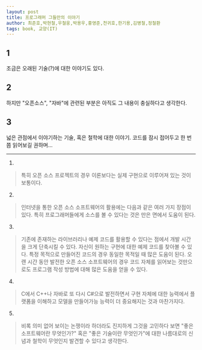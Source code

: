 ```yaml
---
layout: post
title: 프로그래머 그들만의 이야기
author: 최준호,박현철,우철웅,박용우,홍영준,천귀호,한기용,김병철,정철환
tags: book, 교양(IT)
---
```


## 1
조금은 오래된 기술(?)에 대한 이야기도 있다.

## 2
하지만 "오픈소스", "자바"에 관련된 부분은 아직도 그 내용이 충실하다고 생각한다.

## 3
넓은 관점에서 이야기하는 기술, 혹은 철학에 대한 이야기. 코드를 잠시 접어두고 한 번쯤 읽어보길 권하며...

----


1. 
> 특히 오픈 소스 프로젝트의 경우 이론보다는 실제 구현으로 이루어져 있는 것이 보통이다.

2. 
> 인터넷을 통한 오픈 소스 소프트웨어의 활용에는 다음과 같은 여러 가지 장점이 있다. 특히 프로그래머들에게 소스를 볼 수 있다는 것은 만은 면에서 도움이 된다.

3. 
> 기존에 존재하는 라이브러리나 예제 코드를 활용할 수 있다는 점에서 개발 시간을 크게 단축시킬 수 있다.
자신이 원하는 구현에 대한 예제 코드를 찾아볼 수 있다.
특정 목적으로 만들어진 코드의 경우 동일한 목적일 때 많은 도움이 된다.
오랜 시간 동안 발전한 오픈 소스 소프트웨어의 경우 코드 자체를 읽어보는 것만으로도 프로그램 작성 방법에 대해 많은 도움을 얻을 수 있다.

4. 
> C에서 C++나 자바로 또 다시 C#으로 발전하면서 구현 자체에 대한 능력에서 플랫폼을 이해하고 모델을 만들어가능 능력이 더 중요해지는 것과 마찬가지다.

5. 
> 비록 의미 없어 보이는 논쟁이라 하더라도 진지하게 그것을 고민하다 보면 "좋은 소프트웨어란 무엇인가?" 혹은 "좋은 기술이란 무엇인가"에 대한 나름대로의 신념과 철학이 무엇인지 발견할 수 있다고 생각한다.
